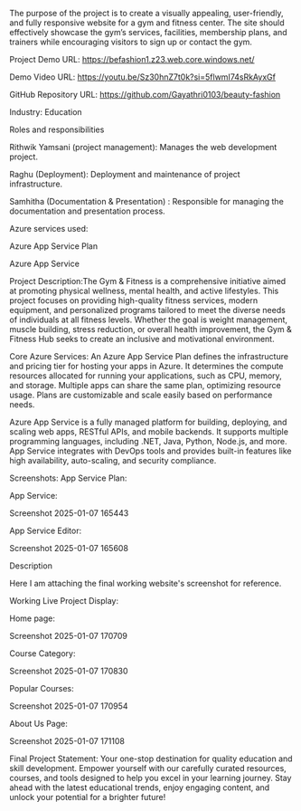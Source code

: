 The purpose of the project is to create a visually appealing, user-friendly, and fully responsive website for a gym and fitness center. The site should effectively showcase the gym’s services, facilities, membership plans, and trainers while encouraging visitors to sign up or contact the gym.

Project Demo URL: https://befashion1.z23.web.core.windows.net/

Demo Video URL: https://youtu.be/Sz30hnZ7t0k?si=5flwmI74sRkAyxGf

GitHub Repository URL: https://github.com/Gayathri0103/beauty-fashion

Industry: Education

Roles and responsibilities

Rithwik Yamsani (project management): Manages the web development project.

Raghu (Deployment): Deployment and maintenance of project infrastructure.

Samhitha (Documentation & Presentation) : Responsible for managing the documentation and presentation process.



Azure services used:

Azure App Service Plan

Azure App Service

Project Description:The Gym & Fitness  is a comprehensive initiative aimed at promoting physical wellness, mental health, and active lifestyles. This project focuses on providing high-quality fitness services, modern equipment, and personalized programs tailored to meet the diverse needs of individuals at all fitness levels. Whether the goal is weight management, muscle building, stress reduction, or overall health improvement, the Gym & Fitness Hub seeks to create an inclusive and motivational environment.


Core Azure Services: An Azure App Service Plan defines the infrastructure and pricing tier for hosting your apps in Azure. It determines the compute resources allocated for running your applications, such as CPU, memory, and storage. Multiple apps can share the same plan, optimizing resource usage. Plans are customizable and scale easily based on performance needs.

Azure App Service is a fully managed platform for building, deploying, and scaling web apps, RESTful APIs, and mobile backends. It supports multiple programming languages, including .NET, Java, Python, Node.js, and more. App Service integrates with DevOps tools and provides built-in features like high availability, auto-scaling, and security compliance.

Screenshots: App Service Plan:



App Service:

Screenshot 2025-01-07 165443

App Service Editor:

Screenshot 2025-01-07 165608

Description

Here I am attaching the final working website's screenshot for reference.

Working Live Project Display:

Home page:

Screenshot 2025-01-07 170709

Course Category:

Screenshot 2025-01-07 170830

Popular Courses:

Screenshot 2025-01-07 170954

About Us Page:

Screenshot 2025-01-07 171108

Final Project Statement: Your one-stop destination for quality education and skill development. Empower yourself with our carefully curated resources, courses, and tools designed to help you excel in your learning journey. Stay ahead with the latest educational trends, enjoy engaging content, and unlock your potential for a brighter future!
